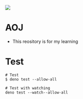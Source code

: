 ![](https://github.com/kzmat/algorhythm-learning/workflows/Deno%20CI/badge.svg)

# AOJ
- This reository is for my learning

# Test
```
# Test
$ deno test --allow-all

# Test with watching
deno test --watch--allow-all
```
